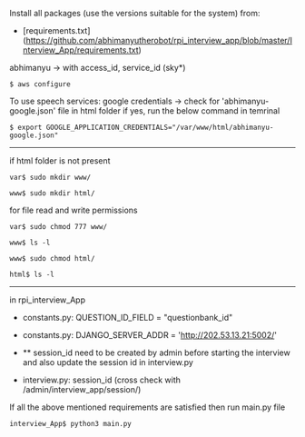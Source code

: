 Install all packages (use the versions suitable for the system) from:
- [requirements.txt] (https://github.com/abhimanyutherobot/rpi_interview_app/blob/master/Interview_App/requirements.txt)



abhimanyu -> with access_id, service_id (sky*)

`$ aws configure`



To use speech services: google credentials -> check for 'abhimanyu-google.json' file in html folder if yes, run the below command in temrinal

`$ export GOOGLE_APPLICATION_CREDENTIALS="/var/www/html/abhimanyu-google.json"`



-------------------------------------------
if html folder is not present

`var$ sudo mkdir www/`

`www$ sudo mkdir html/`



for file read and write permissions

`var$ sudo chmod 777 www/`

`www$ ls -l`

`www$ sudo chmod html/`

`html$ ls -l`

-------------------------------------------


in rpi_interview_App

- constants.py: QUESTION_ID_FIELD = "questionbank_id"

- constants.py: DJANGO_SERVER_ADDR = 'http://202.53.13.21:5002/'

- ** session_id need to be created by admin before starting the interview and also update the session id in interview.py

- interview.py: session_id (cross check with /admin/interview_app/session/)



If all the above mentioned requirements are satisfied then run main.py file

`interview_App$ python3 main.py`
